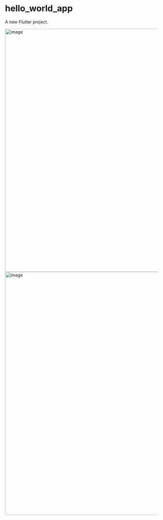 # hello_world_app

A new Flutter project.

<img width="802" alt="image" src="https://github.com/shristiUW/CSS-545-HW1/assets/148150150/f372c173-3de8-4620-b4f1-0fdbdc739c71">

<img width="802" alt="image" src="https://github.com/shristiUW/CSS-545-HW1/assets/148150150/6e636479-104b-40cc-91cc-4c673355a21c">

